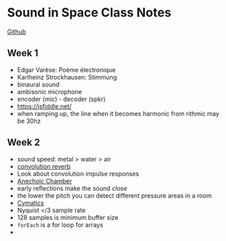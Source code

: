 # Sound in Space Class Notes

[Github](https://github.com/tambien/SoundInSpace)

## Week 1
* Edgar Varèse: Poème électronique
* Karlheinz Strockhausen: Stimmung
* binaural sound
* ambisonic microphone
* encoder (mic) - decoder (spkr)
* https://jsfiddle.net/
* when ramping up, the line when it becomes harmonic from rithmic may be 30hz

## Week 2
* sound speed: metal > water > air
* [convolution reverb](https://en.wikipedia.org/wiki/Convolution_reverb)
* Look about convolution impulse responses
* [Anechoic Chamber](https://en.wikipedia.org/wiki/Anechoic_chamber)
* early reflections make the sound *close*
* the lower the pitch you can detect different pressure areas in a room
* [Cymatics](https://en.wikipedia.org/wiki/Cymatics)
* Nyquist </3 sample rate
* 128 samples is minimum buffer size
* `forEach` is a for loop for arrays
*
